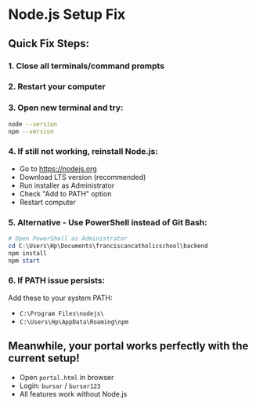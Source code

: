# Node.js Setup Fix

## Quick Fix Steps:

### 1. Close all terminals/command prompts

### 2. Restart your computer

### 3. Open new terminal and try:
```bash
node --version
npm --version
```

### 4. If still not working, reinstall Node.js:
- Go to https://nodejs.org
- Download LTS version (recommended)
- Run installer as Administrator
- Check "Add to PATH" option
- Restart computer

### 5. Alternative - Use PowerShell instead of Git Bash:
```powershell
# Open PowerShell as Administrator
cd C:\Users\Hp\Documents\franciscancatholicschool\backend
npm install
npm start
```

### 6. If PATH issue persists:
Add these to your system PATH:
- `C:\Program Files\nodejs\`
- `C:\Users\Hp\AppData\Roaming\npm`

## Meanwhile, your portal works perfectly with the current setup!
- Open `portal.html` in browser
- Login: `bursar` / `bursar123`
- All features work without Node.js